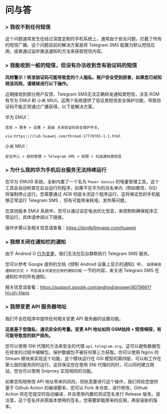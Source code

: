 # 问与答
### > 我收不到任何短信

这个问题通常发生在经过深度定制的手机系统上，通常由于安全问题，拦截了所有的短信广播。这个问题目前的解决方案是将 Telegram SMS 配置为默认短信应用，或者通过监听推送通知的方法来获取短信内容。

### > 我能收到一般的短信，但没有办法收到含有验证码的短信

**风险警示！转发验证码可能导致您的个人隐私、账户安全受到损害，如果您已经知晓该风险，请继续进行以下操作。**

近期接收到部分用户反馈，Telegram SMS无法正确转发通知类短信，涉及 ROM 有华为 EMUI 和 小米 MIUI。这两个系统提供了验证类短信安全保护功能，导致验证码不能正常通过广播获得。以下是解决方案。

华为 EMUI：
```
信息 > 更多 > 设置 > 高级 关闭验证码安全保护开关。

via:https://club.huawei.com/thread-17770781-1-1.html
```

小米 MIUI：

```
安全中心 > 授权管理 > Telegram SMS > 权限 > 勾选通知类短信
```

### > 为什么我的华为手机后台服务无法持续运行

在华为 EMUI9 系统，全新内置了一个名为 `Power Genius` 的电量管理工具，这个工具会自动检查在后台运行的程序，如果不在华为的白名单内（例如微信，QQ）将强制停止运行。您需要通过 ADB 彻底关闭这个程序运行，这将保证您的手机能够正常运行 Telegram SMS ，但有可能带来耗电，发热等问题。

在其他版本 EMUI 系统中，您可以通过设定电池优化信息，来控制和确保程序正常运行，具体请参阅以下链接。

操作步骤以及相关信息请查看：https://dontkillmyapp.com/huawei

### > 我想关闭在通知栏的通知

由于 Android O [行为变更](https://developer.android.com/about/versions/oreo/android-8.0-changes?hl=zh-cn#back-all)，我们无法在后台静默执行 Telegram SMS 服务。

您可以参考 Google 提供的文档《控制 Android 设备上显示的通知》中， `选择接收通知的方式 > 开启或关闭某些应用的通知功能` 一节的内容，来关闭 Telegram SMS 在通知栏中的所有通知。

相关信息请查看：https://support.google.com/android/answer/9079661?hl=zh-Hans

### > 我想变更 API 服务器地址

我们不会在程序中提供任何相关变更 API 服务器的设置功能。

**这是基于您隐私，通讯安全的考量。变更 API 地址如同 GSM劫持 + 短信嗅探，有可能导致您的财产损失。** 

您可以使用 SNI 代理的方法来安全的代理 `api.telegram.org`，这可以避免数据包在转发的过程中被解包，保护数据包不被任何第三方获取。你可以使用 Nginx 的 Stream 模块来实现这个功能，这个模块运行在 OSI 模型的第四层，可以和工作在第七层的服务同时运行。这将保证您在使用 SNI 代理的同时，可以同时建立网站。您也可以使用 Sniproxy 实现相同的功能。

如果您知晓修改 API 地址带来的风险，但执意要进行这个操作，我们将给您提供基于 Github Action 的编译脚本。您可以 Fork 本仓库，进行修改，Github Action 将在您提交时自动编译，并且使用内置的测试签名发行 Release 版本。请注意，这个签名并非原版本使用的签名，您需要卸载原来的应用，再安装新的版本。